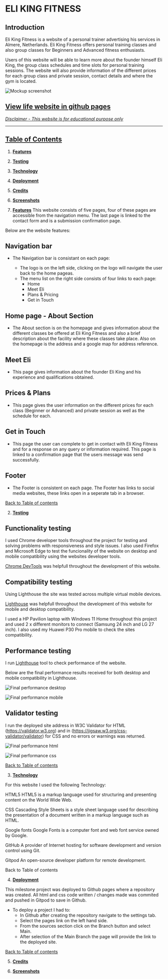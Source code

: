 # ELI KING FITNESS
## Introduction

Eli King Fitness is a website of a personal trainer advertising his services in Almere, Netherlands. Eli King Fitness offers personal training classes and also group classes for Beginners and Advanced fitness enthusiasts.

Users of this website will be able to learn more about the founder himself Eli King, the group class schedules and time slots for personal training sessions. The website will also provide information of the different prices for each group class and private session, contact details and where the gym is located.

![Mockup screenshot](/assets/images/cover-page-readme.png)

## [View life website in github pages](https://clayc03.github.io/eli-king-fitness/) 

<u>*Disclaimer - This website is for educational purpose only*</u>
<hr>

## **[Table of Contents](#contents)**
1. **[Features](#features)**
2. **[Testing](#testing)**
3. **[Technology](#technology)**
4. **[Deployment](#deployment)**
5. **[Credits](#credits)**
6. **[Screenshots](#screenshots)**


1. **[Features](#features)**
This website consists of five pages, four of these pages are accessible from the navigation menu.
The last page is linked to the contact form and is a submission confirmation page.

Below are the website features:

## Navigation bar

* The Navigation bar is consistant on each page:

    * The logo is on the left side, clicking on the logo will navigate the user back to the home   pageas.
    * The menu list on the right side consists of four links to each page:
        * Home
        * Meet Eli
        * Plans & Pricing
        * Get in Touch

## Home page - About Section

* The About section is on the homepage and gives information about the different classes be offered at Eli King Fitness and also a brief description about the facility where these classes take place. Also on the homepage is the address and a google map for address reference.

## Meet Eli

* This page gives information about the founder Eli King and his experience and qualifications obtained.

## Prices & Plans

* This page gives the user information on the different prices for each class (Beginner or Advanced) and private session as well as the schedule for each.

## Get in Touch

* This page the user can complete to get in contact with Eli King Fitness and for a response on any query or information required. This page is linked to a confirmation page that the users message was send successfully.

## Footer

* The Footer is consistent on each page. The Footer has links to social media websites, these links open in a seperate tab in a browser.

[Back to Table of contents](#table-of-contents)

2. **[Testing](#testing)**

## Functionality testing 

 I used Chrome developer tools throughout the project for testing and solving problems with responsiveness and style issues. I also used Firefox and Microsoft Edge to test the funcionality of the website on desktop and mobile compatibility using the websites developer tools.
 
 [Chrome DevTools](https://developer.chrome.com/docs/devtools/) was helpfull throughout the development of this website.


## Compatibility testing
 Using Lighthouse the site was tested across multiple virtual mobile devices. 

[Lighthouse](https://developers.google.com/web/tools/lighthouse) was helpfull throughout the development of this website for mobile and desktop compatibility.
 
I used a HP Pavilion laptop with Windows 11 Home throughout this project and used 2 x different monitors to connect (Samsung 24 inch and LG 27 inch). I also used my Huawei P30 Pro mobile to check the sites compatibility.

## Performance testing

I run [Lighthouse](https://developers.google.com/web/tools/lighthouse/) tool to check performance of the website.

Below are the final performance results received for both desktop and mobile compatibility in Lighthouse. 

![Final performance desktop](/assets/images/desktop-performance.png)

![Final performance mobile](/assets/images/mobile-performance.png)

## Validator testing

I run the deployed site address in W3C Validator for HTML (https://validator.w3.org) and in (https://jigsaw.w3.org/css-validator/validator) for CSS and no errors or warnings was returned.

![Final performance html](/assets/images/final-html.png)

![Final performance css](/assets/images/final-css.png)

[Back to Table of contents](#table-of-contents)

3. **[Technology](#technology)**

For this website I used the following Technology:

HTML5
HTML5 is a markup language used for structuring and presenting content on the World Wide Web.

CSS
Cascading Style Sheets is a style sheet language used for describing the presentation of a document written in a markup language such as HTML.

Google fonts
Google Fonts is a computer font and web font service owned by Google. 

GitHub
A provider of Internet hosting for software development and version control using Git. 

Gitpod
An open-source developer platform for remote development.

Back to Table of contents


4. **[Deployment](#deployment)**

This milestone project was deployed to Github pages where a repository was created. All html and css code written / changes made was commited and pushed in Gitpod to save in Github.

* To deploy a project I had to:
  * In Github after creating the repository navigate to the settings tab.
  * Select the pages link on the left hand side. 
  * From the sources section click on the Branch button and select Main. 
  * After selection of the Main Branch the page will provide the link to the deployed site. 

[Back to Table of contents](#table-of-contents)

5. **[Credits](#credits)**


6. **[Screenshots](#screenshots)**





